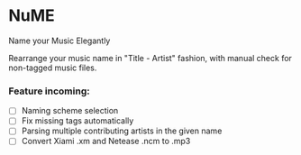# NuME
Name your Music Elegantly 

Rearrange your music name in "Title - Artist" fashion, with manual check for non-tagged music files.

### Feature incoming:
- [ ] Naming scheme selection
- [ ] Fix missing tags automatically
- [ ] Parsing multiple contributing artists in the given name
- [ ] Convert Xiami .xm and Netease .ncm to .mp3